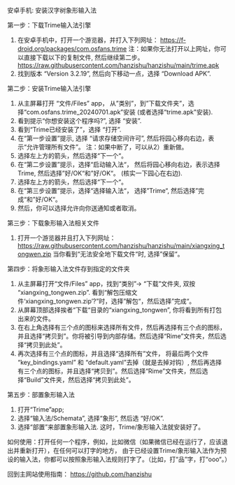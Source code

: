 安卓手机: 安装汉字树象形输入法

第一步：下载Trime输入法引擎
1.	在安卓手机中，打开一个游览器，并打入下列网址：
https://f-droid.org/packages/com.osfans.trime
注：如果你无法打开以上网址，你可以直接下载以下的复制文件, 然后继续第二步。
https://raw.githubusercontent.com/hanzishu/hanzishu/main/trime.apk
2.	找到版本 “Version 3.2.19”, 然后向下移动一点，选择 “Download APK”.

第二步：安装Trime输入法引擎
1.	从主屏幕打开 “文件/Files” app， 从”类别”，到”下载文件夹”，选择“com.osfans.trime_20240701.apk”安装 (或者选择“trime.apk"安装).
2.	看到提示“你想安装这个程序吗?”, 选择 “安装”.
3.	看到“Trime已经安装了”，选择 “打开”.
4.	在“第一步设置”提示,  选择 “请求存储空间许可”,  然后将园心移向右边，表示“允许管理所有文件”。
注：如果中断了，可以从2）重新做。
5.	选择左上方的箭头，然后选择“下一个“。
6.	在“第二步设置”提示，选择“启动输入法“， 然后将园心移向右边，表示选择Trime, 然后选择”好/OK“和”好/OK“。  (核实一下园心在右边).
7.	选择左上方的箭头，然后选择“下一个“。
8.	在“第三步设置”提示，选择“选择输入法“， 选择”Trime“, 然后选择”完成“和”好/OK“。
9.	然后，你可以选择允许向你送通知或者取消。

第三步：下载象形输入法相关文件
1. 打开一个游览器并且打入下列网址：
https://raw.githubusercontent.com/hanzishu/hanzishu/main/xiangxing_tongwen.zip
当你看到“无法安全地下载文件“时, 选择”保留“。

第四步：将象形输入法文件存到指定的文件夹
1.	从主屏幕打开“文件/Files” app，找到“类别”-> “下载”文件夹, 双按 “xiangxing_tongwen.zip”. 看到“解包压缩文件‘xiangxing_tongwen.zip’?”时，选择”解包“，然后选择”完成“。
2.	从屏幕顶部选择挨者“下载“目录的“xiangxing_tongwen”, 你将看到所有打包出来的文件。
3.	在右上角选择有三个点的图标来选择所有文件，然后再选择有三个点的图标，并且选择“拷贝到”。你将被引导到内部存储。然后选择“Rime”文件夹，然后选择“拷贝到此处”。
4.	再次选择有三个点的图标，并且选择“选择所有”文件， 将最后两个文件 “key_bindings.yaml” 和 “default.yaml”去掉（就是去掉对钩）,  然后再选择有三个点的图标，并且选择“拷贝到”。然后选择“Rime”文件夹，然后选择“Build”文件夹，然后选择“拷贝到此处”。

第五步：部置象形输入法
1. 打开“Trime”app;
2. 选择“输入法/Schemata”, 选择“象形”, 然后选 “好/OK”.
3. 选择“部置”来部置象形输入法.
这时，Trime/象形输入法就安装好了。

如何使用：打开任何一个程序，例如，比如微信（如果微信已经在运行了，应该退出并重新打开），在任何可以打字的地方， 由于已经设置Trime/象形输入法作为预设的输入法，你都可以按照象形输入法规则打字了。（比如，打“品”字，打“ooo“。）


回到主网站使用指南： https://github.com/hanzishu

